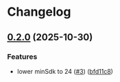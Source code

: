 # Changelog

## [0.2.0](https://github.com/yshrsmz/changelog-compose/compare/v0.1.3...v0.2.0) (2025-10-30)


### Features

* lower minSdk to 24 ([#3](https://github.com/yshrsmz/changelog-compose/issues/3)) ([bfd11c8](https://github.com/yshrsmz/changelog-compose/commit/bfd11c814ee2e479105ca0b07f6e345043582f1e))
